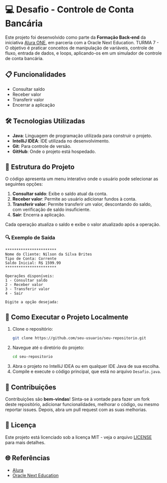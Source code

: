 
# 💻 Desafio - Controle de Conta Bancária

Este projeto foi desenvolvido como parte da **Formação Back-end** da iniciativa [Alura ONE](https://www.alura.com.br/), em parceria com a Oracle Next Education. TURMA 7 - O objetivo é praticar conceitos de manipulação de variáveis, controle de fluxo, entrada de dados, e loops, aplicando-os em um simulador de controle de conta bancária.

## 📋 Funcionalidades

- Consultar saldo
- Receber valor
- Transferir valor
- Encerrar a aplicação

## 🛠️ Tecnologias Utilizadas

- **Java**: Linguagem de programação utilizada para construir o projeto.
- **IntelliJ IDEA**: IDE utilizada no desenvolvimento.
- **Git**: Para controle de versão.
- **GitHub**: Onde o projeto está hospedado.

## 🚀 Estrutura do Projeto

O código apresenta um menu interativo onde o usuário pode selecionar as seguintes opções:
1. **Consultar saldo**: Exibe o saldo atual da conta.
2. **Receber valor**: Permite ao usuário adicionar fundos à conta.
3. **Transferir valor**: Permite transferir um valor, descontando do saldo, com verificação de saldo insuficiente.
4. **Sair**: Encerra a aplicação.

Cada operação atualiza o saldo e exibe o valor atualizado após a operação.

### 🔍 Exemplo de Saída

```text
***********************
Nome do Cliente: Nilson da Silva Brites
Tipo de Conta: Corrente
Saldo Inicial: R$ 1599.99
***********************

Operações disponíveis:
1 - Consultar saldo
2 - Receber valor
3 - Transferir valor
4 - Sair

Digite a opção desejada:
```

## 📝 Como Executar o Projeto Localmente

1. Clone o repositório:
   ```bash
   git clone https://github.com/seu-usuario/seu-repositorio.git
   ```
2. Navegue até o diretório do projeto:
   ```bash
   cd seu-repositorio
   ```
3. Abra o projeto no IntelliJ IDEA ou em qualquer IDE Java de sua escolha.
4. Compile e execute o código principal, que está no arquivo `Desafio.java`.

## 🤝 Contribuições

Contribuições são **bem-vindas**! Sinta-se à vontade para fazer um fork deste repositório, adicionar funcionalidades, melhorar o código, ou mesmo reportar issues. Depois, abra um pull request com as suas melhorias.

## 📄 Licença

Este projeto está licenciado sob a licença MIT - veja o arquivo [LICENSE](LICENSE) para mais detalhes.

## 🌐 Referências

- [Alura](https://www.alura.com.br/)
- [Oracle Next Education](https://www.oracle.com/br/education/oracle-next-education/)
```
